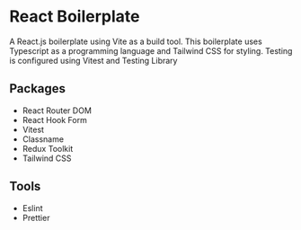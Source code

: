 # React Boilerplate

A React.js boilerplate using Vite as a build tool.
This boilerplate uses Typescript as a programming language and Tailwind CSS for styling.
Testing is configured using Vitest and Testing Library

## Packages
- React Router DOM
- React Hook Form
- Vitest
- Classname
- Redux Toolkit
- Tailwind CSS

## Tools
- Eslint
- Prettier